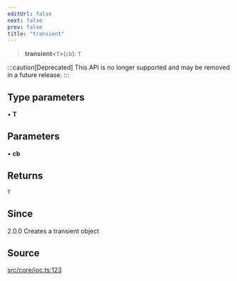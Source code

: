 ```yaml
---
editUrl: false
next: false
prev: false
title: "transient"
---
```


> **transient**\<`T`\>(`cb`): `T`

:::caution[Deprecated]
This API is no longer supported and may be removed in a future release.
:::

## Type parameters

• **T**

## Parameters

• **cb**

## Returns

`T`

## Since

2.0.0
Creates a transient object

## Source

[src/core/ioc.ts:123](https://github.com/sern-handler/handler/blob/3f703c17b88b6add7de919772e7b2a7faffd3910/src/core/ioc.ts#L123)
